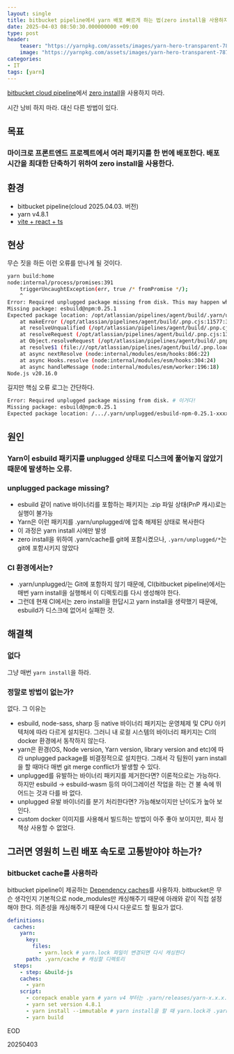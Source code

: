 ```yaml
---
layout: single
title: bitbucket pipeline에서 yarn 배포 빠르게 하는 법(zero install을 사용하지 마라)
date: 2025-04-03 08:50:30.000000000 +09:00
type: post
header:
    teaser: "https://yarnpkg.com/assets/images/yarn-hero-transparent-78703b8ad343990b13f47109c1e2cff9.webp"
    image: "https://yarnpkg.com/assets/images/yarn-hero-transparent-78703b8ad343990b13f47109c1e2cff9.webp"
categories:
- IT
tags: [yarn]
---
```


[bitbucket cloud pipeline](https://www.atlassian.com/ko/software/bitbucket/features/pipelines)에서 [zero install](https://yarnpkg.com/features/caching#zero-installs)을 사용하지 마라.

시간 낭비 하지 마라. 대신 다른 방법이 있다.

## 목표
### 마이크로 프론트엔드 프로젝트에서 여러 패키지를 한 번에 배포한다. 배포 시간을 최대한 단축하기 위하여 zero install을 사용한다.

## 환경
* bitbucket pipeline(cloud 2025.04.03. 버전) 
* yarn v4.8.1
* [vite + react + ts](https://github.com/vitejs/vite/tree/main/packages/create-vite/template-react-ts)

## 현상

무슨 짓을 하든 이런 오류를 만나게 될 것이다.

```bash
yarn build:home
node:internal/process/promises:391
    triggerUncaughtException(err, true /* fromPromise */);
    ^
Error: Required unplugged package missing from disk. This may happen when switching branches without running installs (unplugged packages must be fully materialized on disk to work).
Missing package: esbuild@npm:0.25.1
Expected package location: /opt/atlassian/pipelines/agent/build/.yarn/unplugged/esbuild-npm-0.25.1-d9214fa98d/node_modules/esbuild/
    at makeError (/opt/atlassian/pipelines/agent/build/.pnp.cjs:11577:34)
    at resolveUnqualified (/opt/atlassian/pipelines/agent/build/.pnp.cjs:13300:17)
    at resolveRequest (/opt/atlassian/pipelines/agent/build/.pnp.cjs:13351:14)
    at Object.resolveRequest (/opt/atlassian/pipelines/agent/build/.pnp.cjs:13407:26)
    at resolve$1 (file:///opt/atlassian/pipelines/agent/build/.pnp.loader.mjs:2043:21)
    at async nextResolve (node:internal/modules/esm/hooks:866:22)
    at async Hooks.resolve (node:internal/modules/esm/hooks:304:24)
    at async handleMessage (node:internal/modules/esm/worker:196:18)
Node.js v20.16.0
```

길지만 핵심 오류 로그는 간단하다.

```bash
Error: Required unplugged package missing from disk. # 이거다!
Missing package: esbuild@npm:0.25.1
Expected package location: /.../.yarn/unplugged/esbuild-npm-0.25.1-xxxxxx/node_modules/esbuild/
```

## 원인

### Yarn이 esbuild 패키지를 unplugged 상태로 디스크에 풀어놓지 않았기 때문에 발생하는 오류.

### unplugged package missing?
*	esbuild 같이 native 바이너리를 포함하는 패키지는 .zip 파일 상태(PnP 캐시)로는 실행이 불가능
*	Yarn은 이런 패키지를 .yarn/unplugged/에 압축 해제된 상태로 복사한다
*	이 과정은 yarn install 시에만 발생
* zero install을 위하여 .yarn/cache를 git에 포함시켰으나, `.yarn/unplugged/*`는 git에 포함시키지 않았다

### CI 환경에서는?
* .yarn/unplugged/는 Git에 포함하지 않기 때문에, CI(bitbucket pipeline)에서는 매번 yarn install을 실행해서 이 디렉토리를 다시 생성해야 한다.
* 그런데 현재 CI에서는 zero install을 한답시고 yarn install을 생략했기 때문에, esbuild가 디스크에 없어서 실패한 것.

## 해결책

### 없다

그냥 매번 `yarn install`을 하라.

### 정말로 방법이 없는가?

없다. 그 이유는
* esbuild, node-sass, sharp 등 native 바이너리 패키지는 운영체제 및 CPU 아키텍처에 따라 다르게 설치된다. 그러니 내 로컬 시스템의 바이너리 패키지는 CI의 docker 환경에서 동작하지 않는다.
* yarn은 환경(OS, Node version, Yarn version, library version and etc)에 따라 unplugged package를 비결정적으로 설치한다. 그래서 각 팀원이 yarn install을 할 때마다 매번 git merge conflict가 발생할 수 있다.
* unplugged를 유발하는 바이너리 패키지를 제거한다면? 이론적으로는 가능하다. 하지만 esbuild → esbuild-wasm 등의 마이그레이션 작업을 하는 건 불 속에 뛰어드는 것과 다를 바 없다.
* unplugged 유발 바이너리를 분기 처리한다면? 가능해보이지만 난이도가 높아 보인다.
* custom docker 이미지를 사용해서 빌드하는 방법이 아주 좋아 보이지만, 회사 정책상 사용할 수 없었다.

## 그러면 영원히 느린 배포 속도로 고통받야야 하는가?

### bitbucket cache를 사용하라

bitbucket pipeline이 제공하는 [Dependency caches](https://support.atlassian.com/bitbucket-cloud/docs/cache-dependencies/)를 사용하자. bitbucket은 무슨 생각인지 기본적으로 node_modules만 캐싱해주기 때문에 아래와 같이 직접 설정해야 한다. 의존성을 캐싱해주기 때문에 다시 다운로드 할 필요가 없다.

```yml
definitions:
  caches:
    yarn:
      key:
        files:
          - yarn.lock # yarn.lock 파일이 변경되면 다시 캐싱한다
      path: .yarn/cache # 캐싱할 디렉토리
  steps:
    - step: &build-js
    caches:
      - yarn
    script:
      - corepack enable yarn # yarn v4 부터는 .yarn/releases/yarn-x.x.x.cjs 파일보다는 corepack 사용을 권장한다
      - yarn set version 4.8.1
      - yarn install --immutable # yarn install을 할 때 yarn.lock과 .yarn/cache가 변경(의존성 변경)되지 않도록 한다. default 설정이 true이기는 하다
      - yarn build
```

EOD

20250403
